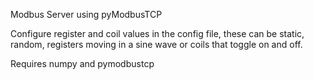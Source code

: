 Modbus Server using pyModbusTCP

Configure register and coil values in the config file, these can be static, random, registers moving in a sine wave or coils that toggle on and off.

Requires numpy and pymodbustcp 
